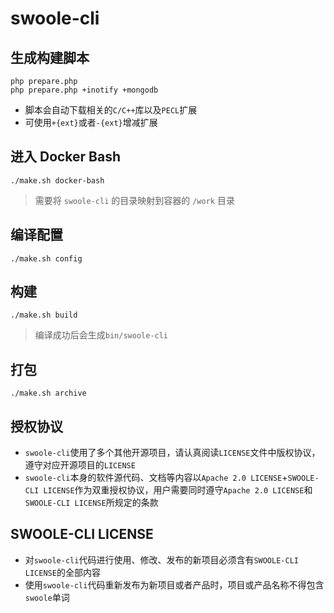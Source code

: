 # swoole-cli

## 生成构建脚本

```shell
php prepare.php
php prepare.php +inotify +mongodb
```

* 脚本会自动下载相关的`C/C++`库以及`PECL`扩展
* 可使用`+{ext}`或者`-{ext}`增减扩展

## 进入 Docker Bash

```shell
./make.sh docker-bash
```

> 需要将 `swoole-cli` 的目录映射到容器的 `/work` 目录

## 编译配置

```shell
./make.sh config
```

## 构建

```shell
./make.sh build
```

> 编译成功后会生成`bin/swoole-cli`

## 打包

```shell
./make.sh archive
```

## 授权协议

* `swoole-cli`使用了多个其他开源项目，请认真阅读`LICENSE`文件中版权协议，遵守对应开源项目的`LICENSE`
* `swoole-cli`本身的软件源代码、文档等内容以`Apache 2.0 LICENSE`+`SWOOLE-CLI LICENSE`作为双重授权协议，用户需要同时遵守`Apache 2.0 LICENSE`和`SWOOLE-CLI LICENSE`所规定的条款

## SWOOLE-CLI LICENSE

* 对`swoole-cli`代码进行使用、修改、发布的新项目必须含有`SWOOLE-CLI LICENSE`的全部内容
* 使用`swoole-cli`代码重新发布为新项目或者产品时，项目或产品名称不得包含`swoole`单词
